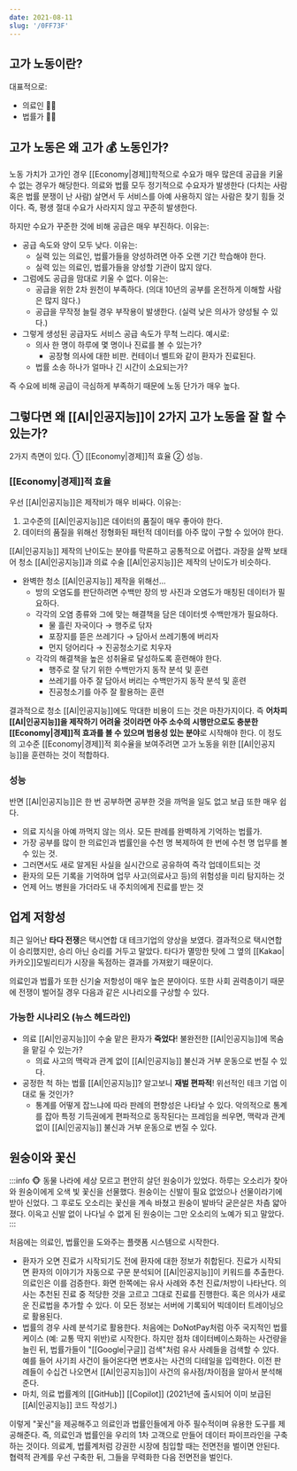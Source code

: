 ```yaml
---
date: 2021-08-11
slug: '/0FF73F'
---
```


## 고가 노동이란?

대표적으로:

- 의료인 🧑‍⚕️
- 법률가 🧑‍⚖️

## 고가 노동은 왜 고가 💰 노동인가?

노동 가치가 고가인 경우 [[Economy|경제]]학적으로 수요가 매우 많은데 공급을 키울 수 없는 경우가 해당한다. 의료와 법률 모두 정기적으로 수요자가 발생한다 (다치는 사람 혹은 법률 분쟁이 난 사람) 살면서 두 서비스를 아예 사용하지 않는 사람은 찾기 힘들 것이다. 즉, 평생 절대 수요가 사라지지 않고 꾸준히 발생한다.

하지만 수요가 꾸준한 것에 비해 공급은 매우 부진하다. 이유는:

- 공급 속도와 양이 모두 낮다. 이유는:
  - 실력 있는 의료인, 법률가들을 양성하려면 아주 오랜 기간 학습해야 한다.
  - 실력 있는 의료인, 법률가들을 양성할 기관이 많지 않다.
- 그럼에도 공급을 맘대로 키울 수 없다. 이유는:
  - 공급을 위한 2차 원천이 부족하다. (의대 10년의 공부를 온전하게 이해할 사람은 많지 않다.)
  - 공급을 무작정 늘릴 경우 부작용이 발생한다. (실력 낮은 의사가 양성될 수 있다.)
- 그렇게 생성된 공급자도 서비스 공급 속도가 무척 느리다. 예시로:
  - 의사 한 명이 하루에 몇 명이나 진료를 볼 수 있는가?
    - 공장형 의사에 대한 비판. 컨테이너 벨트와 같이 환자가 진료된다.
  - 법률 소송 하나가 얼마나 긴 시간이 소요되는가?

즉 수요에 비해 공급이 극심하게 부족하기 때문에 노동 단가가 매우 높다.

## 그렇다면 왜 [[AI|인공지능]]이 2가지 고가 노동을 잘 할 수 있는가?

2가지 측면이 있다. ① [[Economy|경제]]적 효율 ② 성능.

### [[Economy|경제]]적 효율

우선 [[AI|인공지능]]은 제작비가 매우 비싸다. 이유는:

1.  고수준의 [[AI|인공지능]]은 데이터의 품질이 매우 좋아야 한다.
2.  데이터의 품질을 위해선 정형화된 패턴적 데이터를 아주 많이 구할 수 있어야 한다.

[[AI|인공지능]] 제작의 난이도는 분야를 막론하고 공통적으로 어렵다. 과장을 살짝 보태어 청소 [[AI|인공지능]]과 의료 수술 [[AI|인공지능]]은 제작의 난이도가 비슷하다.

- 완벽한 청소 [[AI|인공지능]] 제작을 위해선...
  - 방의 오염도를 판단하려면 수백만 장의 방 사진과 오염도가 매칭된 데이터가 필요하다.
  - 각각의 오염 종류와 그에 맞는 해결책을 담은 데이터셋 수백만개가 필요하다.
    - 물 흘린 자국이다 → 행주로 닦자
    - 포장지를 뜯은 쓰레기다 → 담아서 쓰레기통에 버리자
    - 먼지 덩어리다 → 진공청소기로 치우자
  - 각각의 해결책을 높은 성취율로 달성하도록 훈련해야 한다.
    - 행주로 잘 닦기 위한 수백만가지 동작 분석 및 훈련
    - 쓰레기를 아주 잘 담아서 버리는 수백만가지 동작 분석 및 훈련
    - 진공청소기를 아주 잘 활용하는 훈련

결과적으로 청소 [[AI|인공지능]]에도 막대한 비용이 드는 것은 마찬가지이다. 즉 **어차피 [[AI|인공지능]]을 제작하기 어려울 것이라면 아주 소수의 시행만으로도 충분한 [[Economy|경제]]적 효과를 볼 수 있으며 범용성 있는 분야**로 시작해야 한다. 이 정도의 고수준 [[Economy|경제]]적 회수율을 보여주려면 고가 노동을 위한 [[AI|인공지능]]을 훈련하는 것이 적합하다.

### 성능

반면 [[AI|인공지능]]은 한 번 공부하면 공부한 것을 까먹을 일도 없고 보급 또한 매우 쉽다.

- 의료 지식을 아예 까먹지 않는 의사. 모든 판례를 완벽하게 기억하는 법률가.
- 가장 공부를 많이 한 의료인과 법률인을 수천 명 복제하여 한 번에 수천 명 업무를 볼 수 있는 것.
- 그러면서도 새로 알게된 사실을 실시간으로 공유하여 즉각 업데이트되는 것
- 환자의 모든 기록을 기억하며 업무 사고(의료사고 등)의 위험성을 미리 탐지하는 것
- 언제 어느 병원을 가더라도 내 주치의에게 진료를 받는 것

## 업계 저항성

최근 일어난 **타다 전쟁**은 택시연합 대 테크기업의 양상을 보였다. 결과적으로 택시연합이 승리했지만, 승리 아닌 승리를 거두고 말았다. 타다가 멸망한 탓에 그 옆의 [[Kakao|카카오]]모빌리티가 시장을 독점하는 결과를 가져왔기 때문이다.

의료인과 법률가 또한 신기술 저항성이 매우 높은 분야이다. 또한 사회 권력층이기 때문에 전쟁이 벌어질 경우 다음과 같은 시나리오를 구상할 수 있다.

### 가능한 시나리오 (뉴스 헤드라인)

- 의료 [[AI|인공지능]]이 수술 맡은 환자가 **죽었다**! 불완전한 [[AI|인공지능]]에 목숨을 맡길 수 있는가?
  - 의료 사고의 맥락과 관계 없이 [[AI|인공지능]] 불신과 거부 운동으로 번질 수 있다.
- 공정한 척 하는 법률 [[AI|인공지능]]? 알고보니 **재벌 편파적**! 위선적인 테크 기업 이대로 둘 것인가?
  - 통계를 어떻게 잡느냐에 따라 판례의 편향성은 나타날 수 있다. 악의적으로 통계를 잡아 특정 기득권에게 편파적으로 동작된다는 프레임을 씌우면, 맥락과 관계 없이 [[AI|인공지능]] 불신과 거부 운동으로 번질 수 있다.

## 원숭이와 꽃신

:::info 🐵
동물 나라에 세상 모르고 편안히 살던 원숭이가 있었다. 하루는 오소리가 찾아와 원숭이에게 오색 빛 꽃신을 선물했다. 원숭이는 신발이 필요 없었으나 선물이라기에 받아 신었다. 그 후로도 오소리는 꽃신을 계속 바쳤고 원숭이 발바닥 굳은살은 차츰 얇아졌다. 이윽고 신발 없이 나다닐 수 없게 된 원숭이는 그만 오소리의 노예가 되고 말았다.
:::

처음에는 의료인, 법률인을 도와주는 플랫폼 시스템으로 시작한다.

- 환자가 오면 진료가 시작되기도 전에 환자에 대한 정보가 취합된다. 진료가 시작되면 환자의 이야기가 자동으로 구문 분석되어 [[AI|인공지능]]이 키워드를 추출한다. 의료인은 이를 검증한다. 화면 한쪽에는 유사 사례와 추천 진료/처방이 나타난다. 의사는 추천된 진료 중 적당한 것을 고르고 그대로 진료를 진행한다. 혹은 의사가 새로운 진료법을 추가할 수 있다. 이 모든 정보는 서버에 기록되어 빅데이터 트레이닝으로 활용된다.
- 법률의 경우 사례 분석기로 활용한다. 처음에는 DoNotPay처럼 아주 국지적인 법률 케이스 (예: 교통 딱지 위반)로 시작한다. 하지만 점차 데이터베이스화하는 사건량을 늘린 뒤, 법률가들이 "[[Google|구글]] 검색"처럼 유사 사례들을 검색할 수 있다. 예를 들어 사기죄 사건이 들어온다면 변호사는 사건의 디테일을 입력한다. 이전 판례들이 수십건 나오면서 [[AI|인공지능]]이 사건의 유사점/차이점을 알아서 분석해준다.
- 마치, 의료 법률계의 [[GitHub]] [[Copilot]] (2021년에 출시되어 이미 보급된 [[AI|인공지능]] 코드 작성기.)

이렇게 "꽃신"을 제공해주고 의료인과 법률인들에게 아주 필수적이며 유용한 도구를 제공해준다. 즉, 의료인과 법률인을 우리의 1차 고객으로 만들어 데이터 파이프라인을 구축하는 것이다. 의료계, 법률계처럼 강권한 시장에 침입할 때는 전면전을 벌이면 안된다. 협력적 관계를 우선 구축한 뒤, 그들을 무력화한 다음 전면전을 벌인다.
